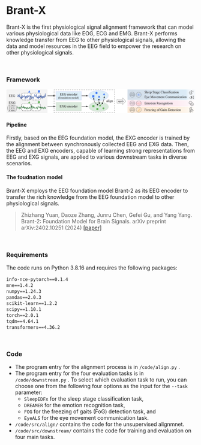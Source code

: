 # Brant-X
Brant-X is the first physiological signal alignment framework that can model various physiological data like EOG, ECG and EMG. Brant-X performs knowledge transfer from EEG to other physiological signals, allowing the data and model resources in the EEG field to empower the research on other physiological signals. 

<br />

### Framework

![framework](./img/framework.png)

#### Pipeline

Firstly, based on the EEG foundation model, the EXG encoder is trained by the alignment between synchronously collected EEG and EXG data. 
Then, the EEG and EXG encoders, capable of learning strong representations from EEG and EXG signals, are applied to various downstream tasks in diverse scenarios.

#### The foudnation model

Brant-X employs the EEG foundation model Brant-2 as its EEG encoder to transfer the rich knowledge from the EEG foundation model to other physiological signals. 

> Zhizhang Yuan, Daoze Zhang, Junru Chen, Gefei Gu, and Yang Yang. Brant-2: Foundation Model for Brain Signals. arXiv preprint arXiv:2402.10251 (2024) [\[paper\]](https://arxiv.org/abs/2402.10251) 

<br />


### Requirements

The code runs on Python 3.8.16 and requires the following packages: 

```
info-nce-pytorch==0.1.4
mne==1.4.2
numpy==1.24.3
pandas==2.0.3
scikit-learn==1.2.2
scipy==1.10.1
torch==2.0.1
tqdm==4.64.1
transformers==4.36.2
```
<br />


### Code

- The program entry for the alignment process is in `/code/align.py` .
- The program entry for the four evaluation tasks is in `/code/downstream.py` . To select which evaluation task to run, you can choose one from the following four options as the input for the `--task` parameter: 
  - `SleepEDFx` for the sleep stage classification task,
  - `DREAMER` for the emotion recognition task,
  - `FOG` for the freezing of gaits (FoG) detection task, and
  - `EyeALS` for the eye movement communication task.
- `/code/src/align/` contains the code for the unsupervised alignmnet.
- `/code/src/downstream/` contains the code for training and evaluation on four main tasks.




